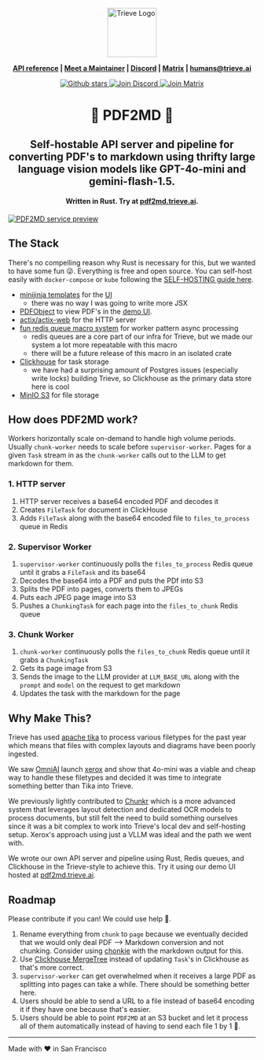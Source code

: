 <p align="center">
  <img height="100" src="https://trieve.b-cdn.net/trieve-logo.png" alt="Trieve Logo">
</p>
<p align="center">
<strong><a href="https://pdf2md.trieve.ai/redoc">API reference</a> | <a href="https://cal.com/nick.k/meet">Meet a Maintainer</a> | <a href="https://discord.gg/eBJXXZDB8z">Discord</a> | <a href="https://matrix.to/#/#trieve-general:trieve.ai">Matrix</a> | <a href="mailto:humans@trieve.ai">humans@trieve.ai</a>
</strong>
</p>

<p align="center">
    <a href="https://github.com/devflowinc/trieve/stargazers">
        <img src="https://img.shields.io/github/stars/devflowinc/trieve.svg?style=flat&color=yellow" alt="Github stars"/>
    </a>
    <a href="https://discord.gg/CuJVfgZf54">
        <img src="https://img.shields.io/discord/1130153053056684123.svg?label=Discord&logo=Discord&colorB=7289da&style=flat" alt="Join Discord"/>
    </a>
    <a href="https://matrix.to/#/#trieve-general:trieve.ai">
        <img src="https://img.shields.io/badge/matrix-join-purple?style=flat&logo=matrix&logocolor=white" alt="Join Matrix"/>
    </a>
</p>

<h1 align="center">🦀 PDF2MD 🦀</h1>

<h2 align="center">
    <b>Self-hostable API server and pipeline for converting PDF's to markdown using thrifty large language vision models like GPT-4o-mini and gemini-flash-1.5.</b>
</h2>

<h4 align="center">Written in Rust. Try at <a href="https://pdf2md.trieve.ai">pdf2md.trieve.ai</a>.</h4>

[![PDF2MD service preview](https://cdn.trieve.ai/pdf2md/pdf2md-preview.webp)](https://pdf2md.trieve.ai)

## The Stack

There's no compelling reason why Rust is necessary for this, but we wanted to have some fun 😜. Everything is free and open source. You can self-host easily with `docker-compose` or `kube` following the [SELF-HOSTING guide here](https://github.com/devflowinc/trieve/tree/main/pdf2md/SELF-HOSTING.md).

- [minijinja templates](https://github.com/mitsuhiko/minijinja) for the [UI](https://pdf2md.trieve.ai)
    - there was no way I was going to write more JSX
- [PDFObject](https://github.com/pipwerks/pdfobject) to view PDF's in the [demo UI](https://pdf2md.trieve.ai).
- [actix/actix-web](https://github.com/actix/actix-web) for the HTTP server
- [fun redis queue macro system](https://github.com/devflowinc/trieve/blob/main/pdf2md/server/src/operators/redis.rs#L7-L62) for worker pattern async processing
    - redis queues are a core part of our infra for Trieve, but we made our system a lot more repeatable with this macro
    - there will be a future release of this macro in an isolated crate
- [Clickhouse](https://github.com/ClickHouse/ClickHouse) for task storage
    - we have had a surprising amount of Postgres issues (especially write locks) building Trieve, so Clickhouse as the primary data store here is cool
- [MinIO S3](https://github.com/minio/minio) for file storage

## How does PDF2MD work?

Workers horizontally scale on-demand to handle high volume periods. Usually `chunk-worker` needs to scale before `supervisor-worker`. Pages for a given `Task` stream in as the `chunk-worker` calls out to the LLM to get markdown for them.

### 1. HTTP server

1. HTTP server receives a base64 encoded PDF and decodes it
3. Creates `FileTask` for document in ClickHouse
4. Adds `FileTask` along with the base64 encoded file to `files_to_process` queue in Redis

### 2. Supervisor Worker

1. `supervisor-worker` continuously polls the `files_to_process` Redis queue until it grabs a `FileTask` and its base64
2. Decodes the base64 into a PDF and puts the PDf into S3
3. Splits the PDF into pages, converts them to JPEGs
4. Puts each JPEG page image into S3
5. Pushes a `ChunkingTask` for each page into the `files_to_chunk` Redis queue

### 3. Chunk Worker

1. `chunk-worker` continuously polls the `files_to_chunk` Redis queue until it grabs a `ChunkingTask`
2. Gets its page image from S3
3. Sends the image to the LLM provider at `LLM_BASE_URL` along with the `prompt` and `model` on the request to get markdown
4. Updates the task with the markdown for the page

## Why Make This?

Trieve has used [apache tika](https://tika.apache.org/) to process various filetypes for the past year which means that files with complex layouts and diagrams have been poorly ingested. 

We saw [OmniAI](https://github.com/getomni-ai) launch [xerox](https://github.com/getomni-ai/zerox) and show that 4o-mini was a viable and cheap way to handle these filetypes and decided it was time to integrate something better than Tika into Trieve.

We previously lightly contributed to [Chunkr](https://github.com/lumina-ai-inc/chunkr) which is a more advanced system that leverages layout detection and dedicated OCR models to process documents, but still felt the need to build something ourselves since it was a bit complex to work into Trieve's local dev and self-hosting setup. Xerox's approach using just a VLLM was ideal and the path we went with.

We wrote our own API server and pipeline using Rust, Redis queues, and Clickhouse in the Trieve-style to achieve this. Try it using our demo UI hosted at [pdf2md.trieve.ai](https://pdf2md.trieve.ai).

## Roadmap

Please contribute if you can! We could use help 🙏.

1. Rename everything from `chunk` to `page` because we eventually decided that we would only deal PDF --> Markdown conversion and not chunking. Consider using [chonkie](https://github.com/bhavnicksm/chonkie) with the markdown output for this.
2. Use [Clickhouse MergeTree](https://clickhouse.com/docs/en/engines/table-engines/mergetree-family/mergetree) instead of updating `Task`'s in Clickhouse as that's more correct.
3. `supervisor-worker` can get overwhelmed when it receives a large PDF as splitting into pages can take a while. There should be something better here.
4. Users should be able to send a URL to a file instead of base64 encoding it if they have one because that's easier. 
5. Users should be able to point `PDF2MD` at an S3 bucket and let it process all of them automatically instead of having to send each file 1 by 1 🤮.

---

Made with ❤️ in San Francisco
